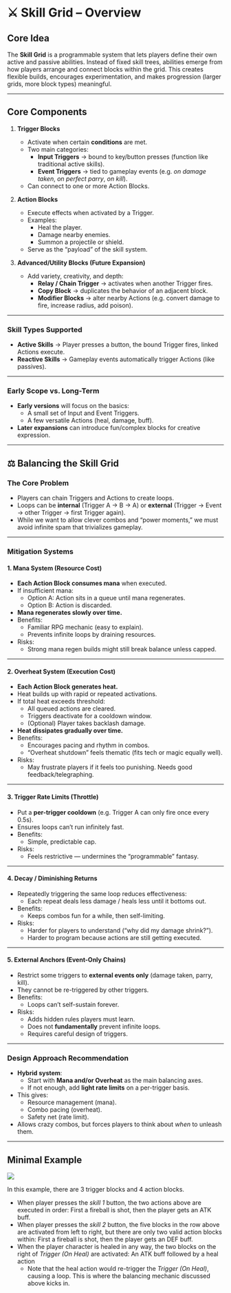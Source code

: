# ⚔️ Skill Grid – Overview

## **Core Idea**

The **Skill Grid** is a programmable system that lets players define their own
active and passive abilities. Instead of fixed skill trees, abilities emerge
from how players arrange and connect blocks within the grid. This creates
flexible builds, encourages experimentation, and makes progression (larger
grids, more block types) meaningful.

---

## **Core Components**

1. **Trigger Blocks**

    - Activate when certain **conditions** are met.
    - Two main categories:
        - **Input Triggers** -> bound to key/button presses (function like
          traditional active skills).
        - **Event Triggers** -> tied to gameplay events (e.g. *on damage taken*,
          *on perfect parry*, *on kill*).
    - Can connect to one or more Action Blocks.

2. **Action Blocks**

    - Execute effects when activated by a Trigger.
    - Examples:
        - Heal the player.
        - Damage nearby enemies.
        - Summon a projectile or shield.
    - Serve as the “payload” of the skill system.

3. **Advanced/Utility Blocks (Future Expansion)**

    - Add variety, creativity, and depth:
        - **Relay / Chain Trigger** -> activates when another Trigger fires.
        - **Copy Block** -> duplicates the behavior of an adjacent block.
        - **Modifier Blocks** -> alter nearby Actions (e.g. convert damage to
          fire, increase radius, add poison).

---

### **Skill Types Supported**

- **Active Skills** -> Player presses a button, the bound Trigger fires, linked
  Actions execute.
- **Reactive Skills** -> Gameplay events automatically trigger Actions (like
  passives).

---

### **Early Scope vs. Long-Term**

- **Early versions** will focus on the basics:
    - A small set of Input and Event Triggers.
    - A few versatile Actions (heal, damage, buff).
- **Later expansions** can introduce fun/complex blocks for creative expression.

---

## ⚖️ Balancing the Skill Grid

### **The Core Problem**

- Players can chain Triggers and Actions to create loops.
- Loops can be **internal** (Trigger A -> B -> A) or **external** (Trigger ->
  Event -> other Trigger -> first Trigger again).
- While we want to allow clever combos and “power moments,” we must avoid
  infinite spam that trivializes gameplay.

---

### **Mitigation Systems**

#### 1. **Mana System (Resource Cost)**

- **Each Action Block consumes mana** when executed.
- If insufficient mana:
    - Option A: Action sits in a queue until mana regenerates.
    - Option B: Action is discarded.
- **Mana regenerates slowly over time.**
- Benefits:
    - Familiar RPG mechanic (easy to explain).
    - Prevents infinite loops by draining resources.
- Risks:
    - Strong mana regen builds might still break balance unless capped.

---

#### 2. **Overheat System (Execution Cost)**

- **Each Action Block generates heat.**
- Heat builds up with rapid or repeated activations.
- If total heat exceeds threshold:
    - All queued actions are cleared.
    - Triggers deactivate for a cooldown window.
    - (Optional) Player takes backlash damage.
- **Heat dissipates gradually over time.**
- Benefits:
    - Encourages pacing and rhythm in combos.
    - “Overheat shutdown” feels thematic (fits tech or magic equally well).
- Risks:
    - May frustrate players if it feels too punishing. Needs good
      feedback/telegraphing.

---

#### 3. **Trigger Rate Limits (Throttle)**

- Put a **per-trigger cooldown** (e.g. Trigger A can only fire once every 0.5s).
- Ensures loops can’t run infinitely fast.
- Benefits:
    - Simple, predictable cap.
- Risks:
    - Feels restrictive — undermines the “programmable” fantasy.

---

#### 4. **Decay / Diminishing Returns**

- Repeatedly triggering the same loop reduces effectiveness:
    - Each repeat deals less damage / heals less until it bottoms out.
- Benefits:
    - Keeps combos fun for a while, then self-limiting.
- Risks:
    - Harder for players to understand (“why did my damage shrink?”).
    - Harder to program because actions are still getting executed.

---

#### 5. **External Anchors (Event-Only Chains)**

- Restrict some triggers to **external events only** (damage taken, parry, kill).
- They cannot be re-triggered by other triggers.
- Benefits:
    - Loops can’t self-sustain forever.
- Risks:
    - Adds hidden rules players must learn.
    - Does not **fundamentally** prevent infinite loops.
    - Requires careful design of triggers.

---

### **Design Approach Recommendation**

- **Hybrid system**:
    - Start with **Mana and/or Overheat** as the main balancing axes.
    - If not enough, add **light rate limits** on a per-trigger basis.
- This gives:
    - Resource management (mana).
    - Combo pacing (overheat).
    - Safety net (rate limit).
- Allows crazy combos, but forces players to think about *when* to unleash them.

---

## Minimal Example

![](./drawio/skill_grid_example.drawio)

In this example, there are 3 trigger blocks and 4 action blocks.

- When player presses the *skill 1* button, the two actions above are executed
  in order: First a fireball is shot, then the player gets an ATK buff.
- When player presses the *skill 2* button, the five blocks in the row above are
  activated from left to right, but there are only two valid action blocks
  within: First a fireball is shot, then the player gets an DEF buff.
- When the player character is healed in any way, the two blocks on the right of
  *Trigger (On Heal)* are activated: An ATK buff followed by a heal action
    - Note that the heal action would re-trigger the *Trigger (On Heal)*,
      causing a loop. This is where the balancing mechanic discussed above kicks
      in.

